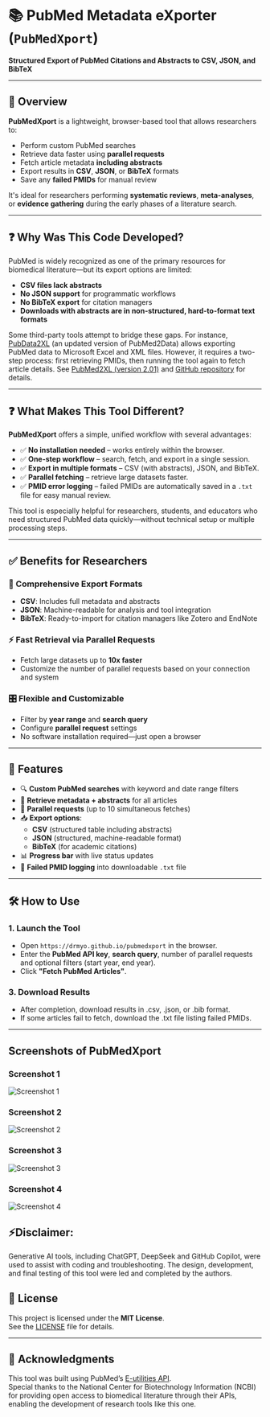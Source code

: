 # 📚 PubMed Metadata eXporter (`PubMedXport`)

**Structured Export of PubMed Citations and Abstracts to CSV, JSON, and BibTeX**

---

## 🚀 Overview

**PubMedXport** is a lightweight, browser-based tool that allows researchers to:

- Perform custom PubMed searches
- Retrieve data faster using **parallel requests**
- Fetch article metadata **including abstracts**
- Export results in **CSV**, **JSON**, or **BibTeX** formats
- Save any **failed PMIDs** for manual review

It's ideal for researchers performing **systematic reviews**, **meta-analyses**, or **evidence gathering** during the early phases of a literature search.

---

## ❓ Why Was This Code Developed?

PubMed is widely recognized as one of the primary resources for biomedical literature—but its export options are limited:

- **CSV files lack abstracts**
- **No JSON support** for programmatic workflows
- **No BibTeX export** for citation managers
- **Downloads with abstracts are in non-structured, hard-to-format text formats**

Some third-party tools attempt to bridge these gaps. For instance, [PubData2XL](https://pubmed2xl.com/xlsx/) (an updated version of PubMed2Data) allows exporting PubMed data to Microsoft Excel and XML files. However, it requires a two-step process: first retrieving PMIDs, then running the tool again to fetch article details. See [PubMed2XL (version 2.01)](https://pmc.ncbi.nlm.nih.gov/articles/PMC4722658/) and [GitHub repository](https://github.com/PubData2XL/PubData2XL) for details.

---

## ❓ What Makes This Tool Different?

**PubMedXport** offers a simple, unified workflow with several advantages:

- ✅ **No installation needed** – works entirely within the browser.
- ✅ **One-step workflow** – search, fetch, and export in a single session.
- ✅ **Export in multiple formats** – CSV (with abstracts), JSON, and BibTeX.
- ✅ **Parallel fetching** – retrieve large datasets faster.
- ✅ **PMID error logging** – failed PMIDs are automatically saved in a `.txt` file for easy manual review.

This tool is especially helpful for researchers, students, and educators who need structured PubMed data quickly—without technical setup or multiple processing steps.

---

## ✅ Benefits for Researchers

### 🔄 Comprehensive Export Formats

- **CSV**: Includes full metadata and abstracts
- **JSON**: Machine-readable for analysis and tool integration
- **BibTeX**: Ready-to-import for citation managers like Zotero and EndNote

### ⚡ Fast Retrieval via Parallel Requests

- Fetch large datasets up to **10x faster**
- Customize the number of parallel requests based on your connection and system

### 🎛️ Flexible and Customizable

- Filter by **year range** and **search query**
- Configure **parallel request** settings
- No software installation required—just open a browser

---

## 🌟 Features

- 🔍 **Custom PubMed searches** with keyword and date range filters
- 📄 **Retrieve metadata + abstracts** for all articles
- 🚀 **Parallel requests** (up to 10 simultaneous fetches)
- 📥 **Export options**:
  - **CSV** (structured table including abstracts)
  - **JSON** (structured, machine-readable format)
  - **BibTeX** (for academic citations)
- 📊 **Progress bar** with live status updates
- 📃 **Failed PMID logging** into downloadable `.txt` file

---

## 🛠️ How to Use

### 1. Launch the Tool

- Open `https://drmyo.github.io/pubmedxport` in the browser.
- Enter the **PubMed API key**, **search query**, number of parallel requests and optional filters (start year, end year).
- Click **"Fetch PubMed Articles"**.

### 3. Download Results

- After completion, download results in .csv, .json, or .bib format.
- If some articles fail to fetch, download the .txt file listing failed PMIDs.

---

## Screenshots of PubMedXport

### Screenshot 1
![Screenshot 1](https://github.com/drmyo/pubmedxport/blob/main/screenshots/1.jpg)
### Screenshot 2
![Screenshot 2](https://github.com/drmyo/pubmedxport/blob/main/screenshots/2.jpg)
### Screenshot 3
![Screenshot 3](https://github.com/drmyo/pubmedxport/blob/main/screenshots/3.jpg)
### Screenshot 4
![Screenshot 4](https://github.com/drmyo/pubmedxport/blob/main/screenshots/4.jpg)


## ⚡Disclaimer:
Generative AI tools, including ChatGPT, DeepSeek and GitHub Copilot, were used to assist with coding and troubleshooting.
The design, development, and final testing of this tool were led and completed by the authors.

## 📄 License

This project is licensed under the **MIT License**.  
See the [LICENSE](./LICENSE) file for details.

---

## 🙏 Acknowledgments

This tool was built using PubMed’s [E-utilities API](https://www.ncbi.nlm.nih.gov/books/NBK25500/).  
Special thanks to the National Center for Biotechnology Information (NCBI) for providing open access to biomedical literature through their APIs, enabling the development of research tools like this one.
 

